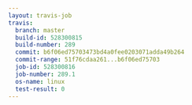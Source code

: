 ```yaml
---
layout: travis-job
travis:
  branch: master
  build-id: 528300815
  build-number: 289
  commit: b6f06ed75703473bd4a0fee0203071adda49b264
  commit-range: 51f76cdaa261...b6f06ed75703
  job-id: 528300816
  job-number: 289.1
  os-name: linux
  test-result: 0
---
```

